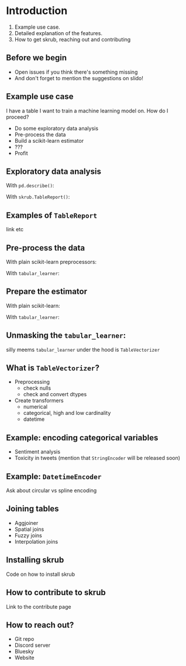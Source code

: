 Introduction
=== 
1. Example use case.
2. Detailed explanation of the features.
3. How to get skrub, reaching out and contributing

## Before we begin
- Open issues if you think there's something missing
- And don't forget to mention the suggestions on slido! 

## Example use case
I have a table I want to train a machine learning model on. How do I proceed? 

- Do some exploratory data analysis
- Pre-process the data 
- Build a scikit-learn estimator 
- ???
- Profit

## Exploratory data analysis 
With `pd.describe()`: 

With `skrub.TableReport()`: 

## Examples of `TableReport`

link etc

## Pre-process the data
With plain scikit-learn preprocessors:

With `tabular_learner`:

## Prepare the estimator
With plain scikit-learn:

With `tabular_learner`:

## Unmasking the `tabular_learner`:
silly meems
`tabular_learner` under the hood is `TableVectorizer`

## What is `TableVectorizer`? 
- Preprocessing
    - check nulls
    - check and convert dtypes
- Create transformers
    - numerical
    - categorical, high and low cardinality
    - datetime

## Example: encoding categorical variables
- Sentiment analysis
- Toxicity in tweets (mention that `StringEncoder` will be released soon)

## Example: `DatetimeEncoder`
Ask about circular vs spline encoding

## Joining tables
- Aggjoiner
- Spatial joins
- Fuzzy joins
- Interpolation joins

## Installing skrub
Code on how to install skrub

## How to contribute to skrub
Link to the contribute page

## How to reach out? 
- Git repo
- Discord server
- Bluesky
- Website